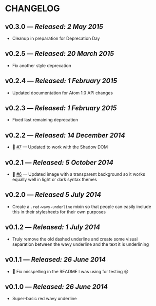 # CHANGELOG

## **v0.3.0** &mdash; *Released: 2 May 2015*

* Cleanup in preparation for Deprecation Day

## **v0.2.5** &mdash; *Released: 20 March 2015*

* Fix another style deprecation

## **v0.2.4** &mdash; *Released: 1 February 2015*

* Updated documentation for Atom 1.0 API changes

## **v0.2.3** &mdash; *Released: 1 February 2015*

* Fixed last remaining deprecation

## **v0.2.2** &mdash; *Released: 14 December 2014*

* :bug: [#7](https://github.com/lee-dohm/red-wavy-underline/issues/7) &mdash; Updated to work with the Shadow DOM

## **v0.2.1** &mdash; *Released: 5 October 2014*

* :bug: [#6](https://github.com/lee-dohm/red-wavy-underline/issues/6) &mdash; Updated image with a transparent background so it works equally well in light or dark syntax themes

## **v0.2.0** &mdash; *Released 5 July 2014*

* Create a `.red-wavy-underline` mixin so that people can easily include this in their stylesheets for their own purposes

## **v0.1.2** &mdash; *Released: 1 July 2014*

* Truly remove the old dashed underline and create some visual separation between the wavy underline and the text it is underlining

## **v0.1.1** &mdash; *Released: 26 June 2014*

* :bug: Fix misspelling in the README I was using for testing :laughing:

## **v0.1.0** &mdash; *Released: 26 June 2014*

* Super-basic red wavy underline

